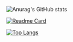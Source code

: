 ![Anurag's GitHub stats](https://github-readme-stats.vercel.app/api?username=Mings1027&show_icons=true&theme=github_dark)

[![Readme Card](https://github-readme-stats.vercel.app/api/pin/?username=Mings1027&repo=UnityGame)](https://github.com/Mings1027)

[![Top Langs](https://github-readme-stats.vercel.app/api/top-langs/?username=Mings1027&layout=compact)](https://github.com/Mings1027)

